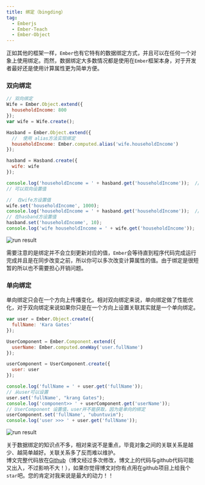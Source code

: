 ```yaml
---
title: 绑定（bingding）
tag:
  - Emberjs
  - Ember-Teach
  - Ember-Object
---
```


正如其他的框架一样，`Ember`也有它特有的数据绑定方式，并且可以在任何一个对象上使用绑定。而然，数据绑定大多数情况都是使用在`Ember`框架本身，对于开发者最好还是使用计算属性更为简单方便。

### 双向绑定

```javascript
// 双向绑定
Wife = Ember.Object.extend({
  householdIncome: 800
});
var wife = Wife.create();

Hasband = Ember.Object.extend({
  //  使用 alias方法实现绑定
  householdIncome: Ember.computed.alias('wife.householdIncome')
});

hasband = Hasband.create({
  wife: wife
});

console.log('householdIncome = ' + hasband.get('householdIncome'));  //  output > 800
// 可以双向设置值

//  在wife方设置值
wife.set('householdIncome', 1000);
console.log('householdIncome = ' + hasband.get('householdIncome'));  // output > 1000
// 在hasband方设置值
hasband.set('householdIncome', 10);
console.log('wife householdIncome = ' + wife.get('householdIncome'));
```

![run result](http://static.oschina.net/uploads/img/201509/09095720_nTt7.png)

需要注意的是绑定并不会立刻更新对应的值，`Ember`会等待直到程序代码完成运行完成并且是在同步改变之前，所以你可以多次改变计算属性的值。由于绑定是很短暂的所以也不需要担心开销问题。

### 单向绑定

单向绑定只会在一个方向上传播变化。相对双向绑定来说，单向绑定做了性能优化，对于双向绑定来说如果你只是在一个方向上设置关联其实就是一个单向绑定。

```javascript
var user = Ember.Object.create({
  fullName: 'Kara Gates'
});

UserComponent = Ember.Component.extend({
  userName: Ember.computed.oneWay('user.fullName')
});

userComponent = UserComponent.create({
  user: user
});

console.log('fullName = ' + user.get('fullName'));
// 从user可以设置
user.set('fullName', "krang Gates");
console.log('component>> ' + userComponent.get('userName'));
// UserComponent 设置值，user并不能获取，因为是单向的绑定
userComponent.set('fullName', "ubuntuvim");
console.log('user >>> ' + user.get('fullName'));
```

![run result](http://static.oschina.net/uploads/img/201509/09095720_L5ho.png)

关于数据绑定的知识点不多，相对来说不是重点，毕竟对象之间的关联关系是越少、越简单越好。关联关系多了反而难以维护。
<br>
博文完整代码放在[Github](https://github.com/ubuntuvim/my_emberjs_code)（博文经过多次修改，博文上的代码与github代码可能又出入，不过影响不大！），如果你觉得博文对你有点用在github项目上给我个`star`吧。您的肯定对我来说是最大的动力！！